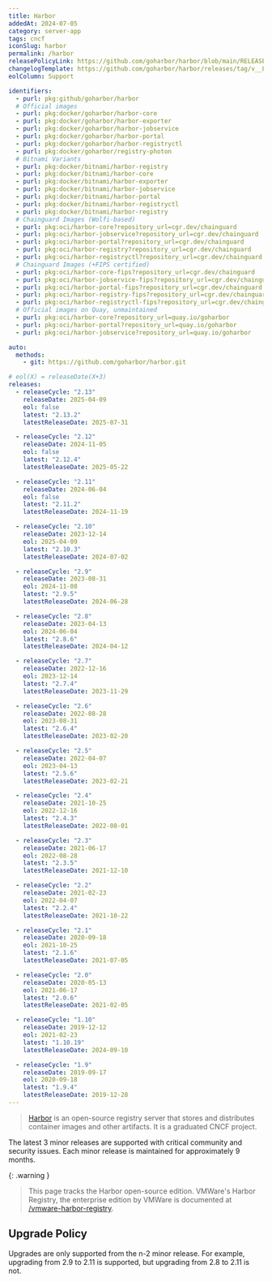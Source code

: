 ```yaml
---
title: Harbor
addedAt: 2024-07-05
category: server-app
tags: cncf
iconSlug: harbor
permalink: /harbor
releasePolicyLink: https://github.com/goharbor/harbor/blob/main/RELEASES.md
changelogTemplate: https://github.com/goharbor/harbor/releases/tag/v__LATEST__
eolColumn: Support

identifiers:
  - purl: pkg:github/goharbor/harbor
  # Official images
  - purl: pkg:docker/goharbor/harbor-core
  - purl: pkg:docker/goharbor/harbor-exporter
  - purl: pkg:docker/goharbor/harbor-jobservice
  - purl: pkg:docker/goharbor/harbor-portal
  - purl: pkg:docker/goharbor/harbor-registryctl
  - purl: pkg:docker/goharbor/registry-photon
  # Bitnami Variants
  - purl: pkg:docker/bitnami/harbor-registry
  - purl: pkg:docker/bitnami/harbor-core
  - purl: pkg:docker/bitnami/harbor-exporter
  - purl: pkg:docker/bitnami/harbor-jobservice
  - purl: pkg:docker/bitnami/harbor-portal
  - purl: pkg:docker/bitnami/harbor-registryctl
  - purl: pkg:docker/bitnami/harbor-registry
  # Chainguard Images (Wolfi-based)
  - purl: pkg:oci/harbor-core?repository_url=cgr.dev/chainguard
  - purl: pkg:oci/harbor-jobservice?repository_url=cgr.dev/chainguard
  - purl: pkg:oci/harbor-portal?repository_url=cgr.dev/chainguard
  - purl: pkg:oci/harbor-registry?repository_url=cgr.dev/chainguard
  - purl: pkg:oci/harbor-registryctl?repository_url=cgr.dev/chainguard
  # Chainguard Images (+FIPS certified)
  - purl: pkg:oci/harbor-core-fips?repository_url=cgr.dev/chainguard
  - purl: pkg:oci/harbor-jobservice-fips?repository_url=cgr.dev/chainguard
  - purl: pkg:oci/harbor-portal-fips?repository_url=cgr.dev/chainguard
  - purl: pkg:oci/harbor-registry-fips?repository_url=cgr.dev/chainguard
  - purl: pkg:oci/harbor-registryctl-fips?repository_url=cgr.dev/chainguard
  # Official images on Quay, unmaintained
  - purl: pkg:oci/harbor-core?repository_url=quay.io/goharbor
  - purl: pkg:oci/harbor-portal?repository_url=quay.io/goharbor
  - purl: pkg:oci/harbor-jobservice?repository_url=quay.io/goharbor

auto:
  methods:
    - git: https://github.com/goharbor/harbor.git

# eol(X) = releaseDate(X+3)
releases:
  - releaseCycle: "2.13"
    releaseDate: 2025-04-09
    eol: false
    latest: "2.13.2"
    latestReleaseDate: 2025-07-31

  - releaseCycle: "2.12"
    releaseDate: 2024-11-05
    eol: false
    latest: "2.12.4"
    latestReleaseDate: 2025-05-22

  - releaseCycle: "2.11"
    releaseDate: 2024-06-04
    eol: false
    latest: "2.11.2"
    latestReleaseDate: 2024-11-19

  - releaseCycle: "2.10"
    releaseDate: 2023-12-14
    eol: 2025-04-09
    latest: "2.10.3"
    latestReleaseDate: 2024-07-02

  - releaseCycle: "2.9"
    releaseDate: 2023-08-31
    eol: 2024-11-08
    latest: "2.9.5"
    latestReleaseDate: 2024-06-28

  - releaseCycle: "2.8"
    releaseDate: 2023-04-13
    eol: 2024-06-04
    latest: "2.8.6"
    latestReleaseDate: 2024-04-12

  - releaseCycle: "2.7"
    releaseDate: 2022-12-16
    eol: 2023-12-14
    latest: "2.7.4"
    latestReleaseDate: 2023-11-29

  - releaseCycle: "2.6"
    releaseDate: 2022-08-28
    eol: 2023-08-31
    latest: "2.6.4"
    latestReleaseDate: 2023-02-20

  - releaseCycle: "2.5"
    releaseDate: 2022-04-07
    eol: 2023-04-13
    latest: "2.5.6"
    latestReleaseDate: 2023-02-21

  - releaseCycle: "2.4"
    releaseDate: 2021-10-25
    eol: 2022-12-16
    latest: "2.4.3"
    latestReleaseDate: 2022-08-01

  - releaseCycle: "2.3"
    releaseDate: 2021-06-17
    eol: 2022-08-28
    latest: "2.3.5"
    latestReleaseDate: 2021-12-10

  - releaseCycle: "2.2"
    releaseDate: 2021-02-23
    eol: 2022-04-07
    latest: "2.2.4"
    latestReleaseDate: 2021-10-22

  - releaseCycle: "2.1"
    releaseDate: 2020-09-18
    eol: 2021-10-25
    latest: "2.1.6"
    latestReleaseDate: 2021-07-05

  - releaseCycle: "2.0"
    releaseDate: 2020-05-13
    eol: 2021-06-17
    latest: "2.0.6"
    latestReleaseDate: 2021-02-05

  - releaseCycle: "1.10"
    releaseDate: 2019-12-12
    eol: 2021-02-23
    latest: "1.10.19"
    latestReleaseDate: 2024-09-10

  - releaseCycle: "1.9"
    releaseDate: 2019-09-17
    eol: 2020-09-18
    latest: "1.9.4"
    latestReleaseDate: 2019-12-28
---
```


> [Harbor](https://goharbor.io/) is an open-source registry server that stores and distributes
> container images and other artifacts. It is a graduated CNCF project.

The latest 3 minor releases are supported with critical community and security issues. Each minor release is maintained for approximately 9 months.

{: .warning }

> This page tracks the Harbor open-source edition. VMWare's Harbor Registry, the enterprise
> edition by VMWare is documented at [/vmware-harbor-registry](/vmware-harbor-registry).

## Upgrade Policy

Upgrades are only supported from the n-2 minor release. For example, upgrading from 2.9 to 2.11 is supported, but upgrading from 2.8 to 2.11 is not.

